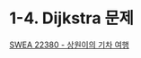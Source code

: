 # 1-4. Dijkstra 문제

[SWEA 22380 - 상원이의 기차 여행](https://swexpertacademy.com/main/code/userProblem/userProblemDetail.do?contestProbId=AZHFKvjKdkQDFAXd)